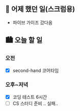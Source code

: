 ## 🌃 어제 했던 일(스크럼용)

- 파이브 가이즈 갔다옴

## 🏙️ 오늘 할 일

### 오전

- [x] second-hand 코어타임

### 오후~저녁

- [x] 코딩 테스트 6시간
- [ ] CS 스터디 준비 .. 실패..
